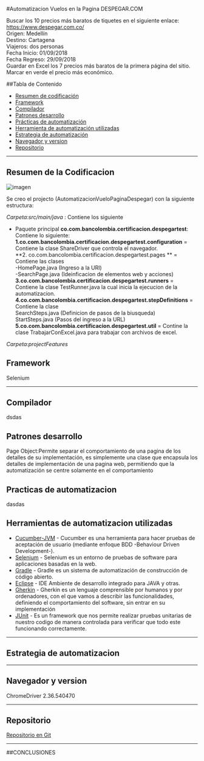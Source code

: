 #Automatizacion Vuelos en la Pagina DESPEGAR.COM

Buscar los 10 precios más baratos de tiquetes en el siguiente enlace: https://www.despegar.com.co/  
Origen: Medellín  
Destino: Cartagena  
Viajeros: dos personas  
Fecha Inicio: 01/09/2018  
Fecha Regreso: 29/09/2018  
Guardar en Excel los 7 precios más baratos de la primera página del sitio.  
Marcar en verde el precio más económico.  



##Tabla de Contenido

- [Resumen de codificación](#resumen-de-la-codificacion)
- [Framework](#framework) 
- [Compilador](#compilador)  
- [Patrones desarrollo](#patrones-desarrollo)   
- [Prácticas de automatización](#practicas-de-automatizacion)   
- [Herramienta de automatización utilizadas](#herramientas-de-automatizacion-utilizadas)   
- [Estrategia de automatización](#estrategia-de-automatizacion)  
- [Navegador y version](#navegador-y-version)
- [Repositorio](#repositorio)  


---

## Resumen de la Codificacion

![imagen](http://img.fenixzone.net/i/AqosyPb.png)

Se creo el projecto (AutomatizacionVueloPaginaDespegar) con la siguiente estructura:  

*Carpeta:src/main/java* : Contiene los siguiente   
- Paquete principal **co.com.bancolombia.certificacion.despegartest**: Contiene lo siguiente:  
**1.co.com.bancolombia.certificacion.despegartest.configuration** = Contiene la clase ShareDriver que controla el navegador.  
**2. co.com.bancolombia.certificacion.despegartest.pages ** = Contiene las clases  
	-HomePage.java (Ingreso a la URl)  
	-SearchPage.java (Ideinficacion de elementos web y acciones)      
**3.co.com.bancolombia.certificacion.despegartest.runners** = Contiene la clase TestRunner.java la cual inicia la ejecucion de la automatizacion.  
**4.co.com.bancolombia.certificacion.despegartest.stepDefinitions** = Contiene la clase  
SearchSteps.java (Definicion de pasos de la biusqueda)  
StartSteps.java (Pasos del ingreso a la URL)  
**5.co.com.bancolombia.certificacion.despegartest.util** = Contine la clase TrabajarConExcel.java para trabajar con archivos de excel.



*Carpeta:projectFeatures*


## Framework

Selenium


---

## Compilador

dsdas

## Patrones desarrollo
Page Object:Permite separar el comportamiento de una pagina de los detalles de su implementación, es simplemente una clase que encapsula los detalles de implementación de una pagina web, permitiendo que la automatización se centre solamente en el comportamiento



## Practicas de automatizacion

dasdas  


## Herramientas de automatizacion utilizadas
* [Cucumber-JVM](https://github.com/cucumber/cucumber-jvm) - Cucumber es una herramienta para hacer pruebas de aceptación de usuario (mediante enfoque BDD -Behaviour Driven Development-).
 * [Selenium](http://docs.seleniumhq.org/) - Selenium es un entorno de pruebas de software para aplicaciones basadas en la web.
 * [Gradle](https://gradle.org/) - Gradle es un sistema de automatización de construcción de código abierto.
 * [Eclipse](https://eclipse.org/ide/) - IDE Ambiente de desarrollo integrado para JAVA y otras.
 * [Gherkin](https://github.com/cucumber/cucumber/wiki/Gherkin) - Gherkin es un lenguaje comprensible por humanos y por ordenadores, con el que vamos a describir las funcionalidades, definiendo el comportamiento del software, sin entrar en su implementación
 * [JUnit](http://junit.org/) - Es un framework que nos permite realizar pruebas unitarias de nuestro codigo de manera controlada para verificar que todo este funcionando correctamente.
   
      
---
## Estrategia de automatizacion

---

## Navegador y version
ChromeDriver 2.36.540470

---
## Repositorio  
[Repositorio en Git](https://github.com/jrperez175/AutomatizacionPaginaDespegar.git)

---
##CONCLUSIONES  

